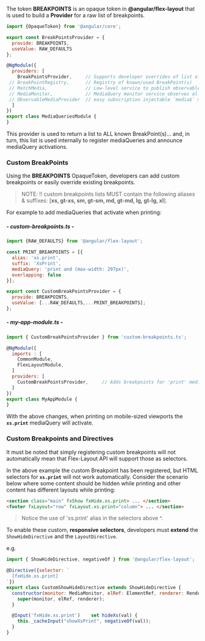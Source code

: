 The token **BREAKPOINTS** is an opaque token in **@angular/flex-layout** that is used to build a **Provider** for a raw list of breakpoints.

```js
import {OpaqueToken} from '@angular/core';

export const BreakPointsProvider = { 
  provide: BREAKPOINTS,
  useValue: RAW_DEFAULTS
};
```

```js
@NgModule({
  providers: [
    BreakPointsProvider,     // Supports developer overrides of list of known breakpoints
 // BreakPointRegistry,      // Registry of known/used BreakPoint(s)
 // MatchMedia,              // Low-level service to publish observables w/ window.matchMedia()
 // MediaMonitor,            // MediaQuery monitor service observes all known breakpoints
 // ObservableMediaProvider  // easy subscription injectable `media$` matchMedia observable
  ]
})
export class MediaQueriesModule {
}
```

This provider is used to return a list to ALL known BreakPoint(s)... and, in turn, this list is used internally to register mediaQueries and announce mediaQuery activations.


### Custom BreakPoints

Using the **BREAKPOINTS** OpaqueToken, developers can add custom breakpoints or easily override existing breakpoints.

> NOTE: !! custom breakpoints lists MUST contain the following aliases & suffixes: [**xs, gt-xs, sm, gt-sm, md, gt-md, lg, gt-lg, xl**].

For example to add mediaQueries that activate when printing:

##### - custom-breakpoints.ts - 

```js
import {RAW_DEFAULTS} from '@angular/flex-layout';

const PRINT_BREAKPOINTS = [{
  alias: 'xs.print',
  suffix: 'XsPrint',
  mediaQuery: 'print and (max-width: 297px)',
  overlapping: false
}];

export const CustomBreakPointsProvider = { 
  provide: BREAKPOINTS,
  useValue: [...RAW_DEFAULTS,...PRINT_BREAKPOINTS];
};
```

##### - my-app-module.ts -

```js
import { CustomBreakPointsProvider } from 'custom-breakpoints.ts';

@NgModule({
  imports : [
    CommonModule,
    FlexLayoutModule,
  ]
  providers: [
    CustomBreakPointsProvider,     // Adds breakpoints for 'print' mediaQueries
  ]
})
export class MyAppModule {
}
```

With the above changes, when printing on mobile-sized viewports the **`xs.print`** mediaQuery will activate.

### Custom Breakpoints and Directives

It must be noted that simply registering custom breakpoints will not automatically mean that Flex-Layout API will support those as selectors. 

In the above example the custom Breakpoint has been registered, but HTML selectors for **`xs.print`** will not work automatically.  Consider the scenario below where some content should be hidden while printing and other content has different layouts while printing:

```html
<section class="main" fxShow fxHide.xs.print> ... </section>
<footer fxLayout="row" fxLayout.xs.print="column"> ... </section>
```

> Notice the use of 'xs.print' alias in the selectors above ^.

To enable these custom, **responsive selectors**, developers must **extend** the `ShowHideDirective` and the `LayoutDirective`.

e.g.

```js
import { ShowHideDirective, negativeOf } from '@angular/flex-layout';

@Directive({selector: `
  [fxHide.xs.print]
`})
export class CustomShowHideDirective extends ShowHideDirective {
  constructor(monitor: MediaMonitor, elRef: ElementRef, renderer: Renderer) {
    super(monitor, elRef, renderer);
  }

  @Input('fxHide.xs.print')    set hideXs(val) {
    this._cacheInput("showXsPrint", negativeOf(val));
  }
}
```